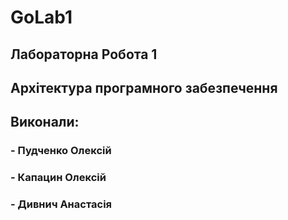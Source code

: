 # GoLab1

## Лабораторна Робота 1 
## Архітектура програмного забезпечення

## Виконали:

### - Пудченко Олексій
### - Капацин Олексій 
### - Дивнич Анастасія